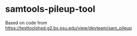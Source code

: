 # samtools-pileup-tool

Based on code from https://testtoolshed.g2.bx.psu.edu/view/devteam/sam_pileup